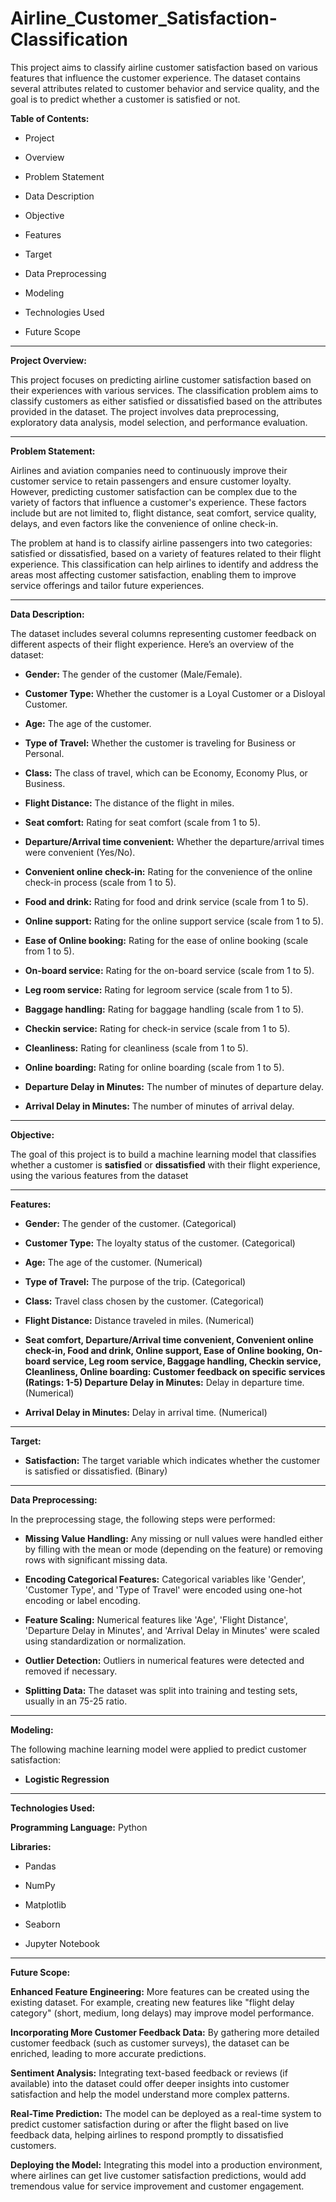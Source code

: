 # Airline_Customer_Satisfaction-Classification
This project aims to classify airline customer satisfaction based on various features that influence the customer experience. The dataset contains several attributes related to customer behavior and service quality, and the goal is to predict whether a customer is satisfied or not.


**Table of Contents:**


 - Project


 - Overview


 - Problem Statement


 - Data Description


 - Objective


 - Features


 - Target


 - Data Preprocessing


 - Modeling

   
 - Technologies Used

 - Future Scope


---

**Project Overview:**


This project focuses on predicting airline customer satisfaction based on their experiences with various services. The classification problem aims to classify customers as either satisfied or dissatisfied based on the attributes provided in the dataset. The project involves data preprocessing, exploratory data analysis, model selection, and performance evaluation.

----

**Problem Statement:**


Airlines and aviation companies need to continuously improve their customer service to retain passengers and ensure customer loyalty. However, predicting customer satisfaction can be complex due to the variety of factors that influence a customer's experience. These factors include but are not limited to, flight distance, seat comfort, service quality, delays, and even factors like the convenience of online check-in.

The problem at hand is to classify airline passengers into two categories: satisfied or dissatisfied, based on a variety of features related to their flight experience. This classification can help airlines to identify and address the areas most affecting customer satisfaction, enabling them to improve service offerings and tailor future experiences.

---


**Data Description:**


The dataset includes several columns representing customer feedback on different aspects of their flight experience. Here’s an overview of the dataset:


- **Gender:** The gender of the customer (Male/Female).


- **Customer Type:** Whether the customer is a Loyal Customer or a Disloyal Customer.


- **Age:** The age of the customer.


- **Type of Travel:** Whether the customer is traveling for Business or Personal.


- **Class:** The class of travel, which can be Economy, Economy Plus, or Business.


- **Flight Distance:** The distance of the flight in miles.


- **Seat comfort:** Rating for seat comfort (scale from 1 to 5).


- **Departure/Arrival time convenient:** Whether the departure/arrival times were convenient (Yes/No).


- **Convenient online check-in:** Rating for the convenience of the online check-in process (scale from 1 to 5).


- **Food and drink:** Rating for food and drink service (scale from 1 to 5).


- **Online support:** Rating for the online support service (scale from 1 to 5).


- **Ease of Online booking:** Rating for the ease of online booking (scale from 1 to 5).


- **On-board service:** Rating for the on-board service (scale from 1 to 5).


- **Leg room service:** Rating for legroom service (scale from 1 to 5).


- **Baggage handling:** Rating for baggage handling (scale from 1 to 5).


- **Checkin service:** Rating for check-in service (scale from 1 to 5).


- **Cleanliness:** Rating for cleanliness (scale from 1 to 5).


- **Online boarding:** Rating for online boarding (scale from 1 to 5).


- **Departure Delay in Minutes:** The number of minutes of departure delay.


- **Arrival Delay in Minutes:** The number of minutes of arrival delay.

---


**Objective:**


The goal of this project is to build a machine learning model that classifies whether a customer is **satisfied** or **dissatisfied** with their flight experience, using the various features from the dataset

---

**Features:**


- **Gender:** The gender of the customer. (Categorical)


- **Customer Type:** The loyalty status of the customer. (Categorical)


- **Age:** The age of the customer. (Numerical)


- **Type of Travel:** The purpose of the trip. (Categorical)


- **Class:** Travel class chosen by the customer. (Categorical)


- **Flight Distance:** Distance traveled in miles. (Numerical)


- **Seat comfort, Departure/Arrival time convenient, Convenient online check-in, Food and drink, Online support, Ease of Online booking, On-board service, Leg room service, Baggage 
handling, Checkin service, Cleanliness, Online boarding: Customer feedback on specific services (Ratings: 1-5)
Departure Delay in Minutes:** Delay in departure time. (Numerical)


- **Arrival Delay in Minutes:** Delay in arrival time. (Numerical)

---

**Target:**


- **Satisfaction:** The target variable which indicates whether the customer is satisfied or dissatisfied. (Binary)

---

**Data Preprocessing:**


In the preprocessing stage, the following steps were performed:


- **Missing Value Handling:** Any missing or null values were handled either by filling with the mean or mode (depending on the feature) or removing rows with significant missing data.


- **Encoding Categorical Features:** Categorical variables like 'Gender', 'Customer Type', and 'Type of Travel' were encoded using one-hot encoding or label encoding.


- **Feature Scaling:** Numerical features like 'Age', 'Flight Distance', 'Departure Delay in Minutes', and 'Arrival Delay in Minutes' were scaled using standardization or normalization.


- **Outlier Detection:** Outliers in numerical features were detected and removed if necessary.


- **Splitting Data:** The dataset was split into training and testing sets, usually in an 75-25 ratio.


---


**Modeling:**

The following machine learning model were applied to predict customer satisfaction:

- **Logistic Regression**

---

**Technologies Used:**


**Programming Language:** Python


**Libraries:**

- Pandas


- NumPy


- Matplotlib


- Seaborn


- Jupyter Notebook
  


---


**Future Scope:**


**Enhanced Feature Engineering:** More features can be created using the existing dataset. For example, creating new features like "flight delay category" (short, medium, long delays) may improve model performance.


**Incorporating More Customer Feedback Data:** By gathering more detailed customer feedback (such as customer surveys), the dataset can be enriched, leading to more accurate predictions.


**Sentiment Analysis:** Integrating text-based feedback or reviews (if available) into the dataset could offer deeper insights into customer satisfaction and help the model understand more complex patterns.


**Real-Time Prediction:** The model can be deployed as a real-time system to predict customer satisfaction during or after the flight based on live feedback data, helping airlines to respond promptly to dissatisfied customers.


**Deploying the Model:** Integrating this model into a production environment, where airlines can get live customer satisfaction predictions, would add tremendous value for service improvement and customer engagement.
